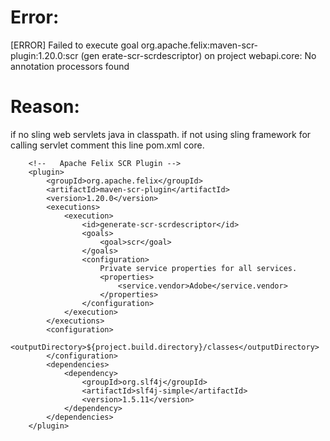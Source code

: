 Error:
======
  [ERROR] Failed to execute goal org.apache.felix:maven-scr-plugin:1.20.0:scr (gen
  erate-scr-scrdescriptor) on project webapi.core: No annotation processors found

Reason:
=======
if no sling web servlets java in classpath.
if not using sling framework for calling servlet comment this line pom.xml core.


        <!--   Apache Felix SCR Plugin -->
        <plugin>
            <groupId>org.apache.felix</groupId>
            <artifactId>maven-scr-plugin</artifactId>
            <version>1.20.0</version>
            <executions>
                <execution>
                    <id>generate-scr-scrdescriptor</id>
                    <goals>
                        <goal>scr</goal>
                    </goals>
                    <configuration>
                        Private service properties for all services.
                        <properties>
                            <service.vendor>Adobe</service.vendor>
                        </properties>
                    </configuration>
                </execution>
            </executions>
            <configuration>
                       <outputDirectory>${project.build.directory}/classes</outputDirectory>
            </configuration>
            <dependencies>
                <dependency>
                    <groupId>org.slf4j</groupId>
                    <artifactId>slf4j-simple</artifactId>
                    <version>1.5.11</version>
                </dependency>
            </dependencies>
        </plugin>
